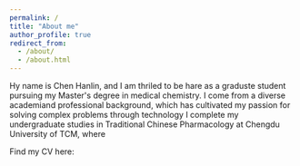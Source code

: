 ```yaml
---
permalink: /
title: "About me"
author_profile: true
redirect_from: 
  - /about/
  - /about.html
---
```


Hy name is Chen Hanlin, and I am thriled to be hare as a graduste student pursuing my Master's degree in medical chemistry. I come from a diverse academiand professional background, which has cultivated my passion for solving complex problems through technology
I complete my undergraduate studies in Traditional Chinese Pharmacology at Chengdu University of TCM, where

Find my CV here:
